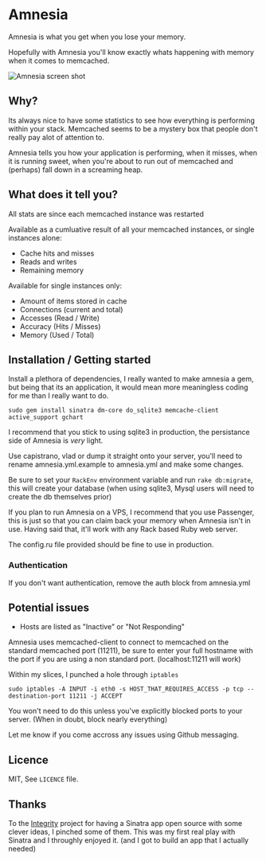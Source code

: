 # Amnesia

Amnesia is what you get when you lose your memory. 

Hopefully with Amnesia you'll know exactly whats happening with memory when it comes to memcached.

![Amnesia screen shot](http://github.com/benschwarz/amnesia/raw/97db353d3bc930c0d0995f2d2c8bf7a474e74a76/amnesia-screen.jpg "Amnesia")

## Why?

Its always nice to have some statistics to see how everything is performing within your stack. Memcached seems to be a  mystery box that people don't really pay alot of attention to.

Amnesia tells you how your application is performing, when it misses, when it is running sweet, when you're about to run out of memcached and (perhaps) fall down in a screaming heap.

## What does it tell you? 

All stats are since each memcached instance was restarted

Available as a cumluative result of all your memcached instances, or single instances alone:

* Cache hits and misses
* Reads and writes
* Remaining memory


Available for single instances only: 

* Amount of items stored in cache
* Connections (current and total)
* Accesses (Read / Write)
* Accuracy (Hits / Misses)
* Memory (Used / Total)

## Installation / Getting started

Install a plethora of dependencies, I really wanted to make amnesia a gem, but being that its an application, it would mean more meaningless coding for me than I really want to do.

    sudo gem install sinatra dm-core do_sqlite3 memcache-client active_support gchart

I recommend that you stick to using sqlite3 in production, the persistance side of Amnesia is _very_ light.

Use capistrano, vlad or dump it straight onto your server, you'll need to rename amnesia.yml.example to amnesia.yml and make some changes. 

Be sure to set your `RackEnv` environment variable and run `rake db:migrate`, this will create your database (when using sqlite3, Mysql users will need to create the db themselves prior)

If you plan to run Amnesia on a VPS, I recommend that you use Passenger, this is just so that you can claim back your memory when Amnesia isn't in use. Having said that, it'll work with any Rack based Ruby web server.

The config.ru file provided should be fine to use in production.

### Authentication

If you don't want authentication, remove the auth block from amnesia.yml

## Potential issues

* Hosts are listed as "Inactive" or "Not Responding"

Amnesia uses memcached-client to connect to memcached on the standard memcached port (11211), be sure to enter your
full hostname with the port if you are using a non standard port. (localhost:11211 will work)

Within my slices, I punched a hole through `iptables`

    sudo iptables -A INPUT -i eth0 -s HOST_THAT_REQUIRES_ACCESS -p tcp --destination-port 11211 -j ACCEPT

You won't need to do this unless you've explicitly blocked ports to your server. (When in doubt, block nearly everything)

Let me know if you come accross any issues using Github messaging.

## Licence

MIT, See `LICENCE` file.

## Thanks

To the [Integrity](http://github.com/foca/integrity) project for having a Sinatra app open source with some clever ideas, I pinched some of them.
This was my first real play with Sinatra and I throughly enjoyed it. (and I got to build an app that I actually needed)